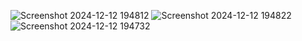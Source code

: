 ![Screenshot 2024-12-12 194812](https://github.com/user-attachments/assets/1c3b7058-01a1-4f9d-b2c9-9ccbff506142)
![Screenshot 2024-12-12 194822](https://github.com/user-attachments/assets/045f0d8a-b77f-41fa-8bb3-ffdf3aa627fe)
![Screenshot 2024-12-12 194732](https://github.com/user-attachments/assets/31d23fa3-8f03-4815-adb9-792b3a9b62ed)
